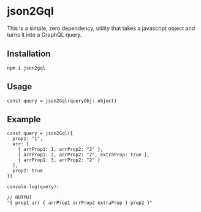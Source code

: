 # json2Gql
This is a simple, zero dependency, utility that takes a javascript object and turns it into a GraphQL query.

## Installation
```
npm i json2gql
```

## Usage
```
const query = json2Gql(queryObj: object)
```

## Example
```
const query = json2Gql({
  prop1: "1",
  arr: [
    { arrProp1: 1, arrProp2: "2" },
    { arrProp1: 2, arrProp2: "2", extraProp: true },
    { arrProp1: 3, arrProp2: "2" }
  ],
  prop2: true
})

console.log(query):

// OUTPUT
"{ prop1 arr { arrProp1 arrProp2 extraProp } prop2 }"
```
